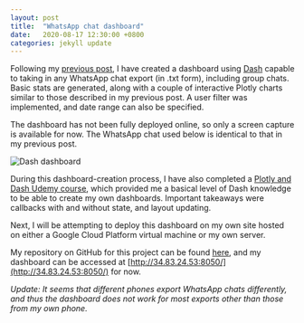 ```yaml
---
layout: post
title:  "WhatsApp chat dashboard"
date:   2020-08-17 12:30:00 +0800
categories: jekyll update
---
```


Following my [previous post](https://blog.yifei.sg/jekyll/update/2020/07/18/whatsapp-chat-analysis.html), I have created a dashboard using [Dash](https://plotly.com/dash/) capable to taking in any WhatsApp chat export (in .txt form), including group chats. Basic stats are generated, along with a couple of interactive Plotly charts similar to those described in my previous post. A user filter was implemented, and date range can also be specified.

The dashboard has not been fully deployed online, so only a screen capture is available for now. The WhatsApp chat used below is identical to that in my previous post.

![Dash dashboard](https://zyf0717.github.io/assets/images/dash-dashboard.png)

During this dashboard-creation process, I have also completed a [Plotly and Dash Udemy course](https://www.udemy.com/course/interactive-python-dashboards-with-plotly-and-dash/), which provided me a basical level of Dash knowledge to be able to create my own dashboards. Important takeaways were callbacks with and without state, and layout updating.

Next, I will be attempting to deploy this dashboard on my own site hosted on either a Google Cloud Platform virtual machine or my own server. 

My repository on GitHub for this project can be found [here](https://github.com/zyf0717/whatsapp-chats-analysis), and my dashboard can be accessed at [http://34.83.24.53:8050/](http://34.83.24.53:8050/) for now.

*Update: It seems that different phones export WhatsApp chats differently, and thus the dashboard does not work for most exports other than those from my own phone.*

